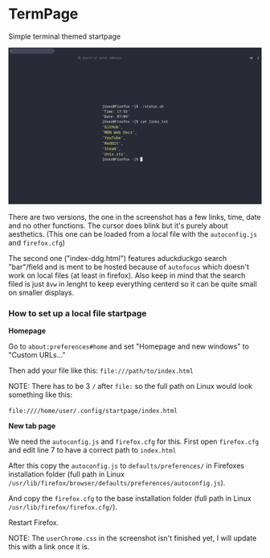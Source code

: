 # TermPage

Simple terminal themed startpage

![Screenshot](screenshot.png?raw=true "Screenshot")

There are two versions, the one in the screenshot has a few links, time, date and no other functions. The cursor does blink but it's purely about aesthetics. (This one can be loaded from a local file with the `autoconfig.js` and `firefox.cfg`)

The second one ("index-ddg.html") features aduckduckgo search "bar"/field and is ment to be hosted because of `autofocus` which doesn't work on local files (at least in firefox). Also keep in mind that the search filed is just `8vw` in lenght to keep everything centerd so it can be quite small on smaller displays.

### How to set up a local file startpage

**Homepage**

Go to `about:preferences#home` and set "Homepage and new windows" to "Custom URLs..."

Then add your file like this: `file:///path/to/index.html`

NOTE: There has to be 3 `/` after `file:` so the full path on Linux would look something like this:

`file:////home/user/.config/startpage/index.html`

**New tab page**

We need the `autoconfig.js` and `firefox.cfg` for this. First open `firefox.cfg` and edit line 7 to have a correct path to `index.html`

After this copy the `autoconfig.js` to `defaults/preferences/` in Firefoxes installation folder (full path in Linux `/usr/lib/firefox/browser/defaults/preferences/autoconfig.js`).

And copy the `firefox.cfg` to the base installation folder (full path in Linux `/usr/lib/firefox/firefox.cfg/`).

Restart Firefox.


NOTE: The `userChrome.css` in the screenshot isn't finished yet, I will update this with a link once it is.
